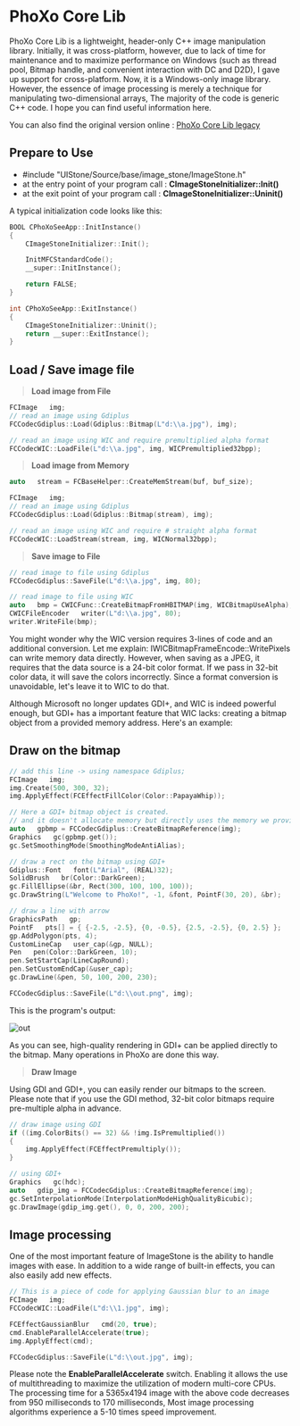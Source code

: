 
PhoXo Core Lib
===========
PhoXo Core Lib is a lightweight, header-only C++ image manipulation library. Initially, it was cross-platform, however, due to lack of time for maintenance and to maximize performance on Windows (such as thread pool, Bitmap handle, and convenient interaction with DC and D2D), I gave up support for cross-platform. Now, it is a Windows-only image library. However, the essence of image processing is merely a technique for manipulating two-dimensional arrays, The majority of the code is generic C++ code. I hope you can find useful information here.

You can also find the original version online : [PhoXo Core Lib legacy](https://www.codeproject.com/Articles/13559/ImageStone)

## Prepare to Use
- #include "UIStone/Source/base/image_stone/ImageStone.h"
- at the entry point of your program call : **CImageStoneInitializer::Init()**
- at the exit point of your program call : **CImageStoneInitializer::Uninit()**

A typical initialization code looks like this:
```c++
BOOL CPhoXoSeeApp::InitInstance()
{
    CImageStoneInitializer::Init();

    InitMFCStandardCode();
    __super::InitInstance();

    return FALSE;
}

int CPhoXoSeeApp::ExitInstance()
{
    CImageStoneInitializer::Uninit();
    return __super::ExitInstance();
}
```

## Load / Save image file 
> **Load image from File**
```c++
FCImage   img;
// read an image using Gdiplus
FCCodecGdiplus::Load(Gdiplus::Bitmap(L"d:\\a.jpg"), img);

// read an image using WIC and require premultiplied alpha format
FCCodecWIC::LoadFile(L"d:\\a.jpg", img, WICPremultiplied32bpp);
```

> **Load image from Memory**
```c++
auto   stream = FCBaseHelper::CreateMemStream(buf, buf_size);

FCImage   img;
// read an image using Gdiplus
FCCodecGdiplus::Load(Gdiplus::Bitmap(stream), img);

// read an image using WIC and require # straight alpha format
FCCodecWIC::LoadStream(stream, img, WICNormal32bpp);
```

> **Save image to File**
```c++
// read image to file using Gdiplus
FCCodecGdiplus::SaveFile(L"d:\\a.jpg", img, 80);

// read image to file using WIC
auto   bmp = CWICFunc::CreateBitmapFromHBITMAP(img, WICBitmapUseAlpha);
CWICFileEncoder   writer(L"d:\\a.jpg", 80);
writer.WriteFile(bmp);
```
You might wonder why the WIC version requires 3-lines of code and an additional conversion. Let me explain: IWICBitmapFrameEncode::WritePixels can write memory data directly. However, when saving as a JPEG, it requires that the data source is a 24-bit color format. If we pass in 32-bit color data, it will save the colors incorrectly. Since a format conversion is unavoidable, let's leave it to WIC to do that.

Although Microsoft no longer updates GDI+, and WIC is indeed powerful enough, but GDI+ has a important feature that WIC lacks: creating a bitmap object from a provided memory address. Here's an example:

## Draw on the bitmap
```c++
// add this line -> using namespace Gdiplus;
FCImage   img;
img.Create(500, 300, 32);
img.ApplyEffect(FCEffectFillColor(Color::PapayaWhip));

// Here a GDI+ bitmap object is created.
// and it doesn't allocate memory but directly uses the memory we provide
auto   gpbmp = FCCodecGdiplus::CreateBitmapReference(img);
Graphics   gc(gpbmp.get());
gc.SetSmoothingMode(SmoothingModeAntiAlias);

// draw a rect on the bitmap using GDI+
Gdiplus::Font   font(L"Arial", (REAL)32);
SolidBrush   br(Color::DarkGreen);
gc.FillEllipse(&br, Rect(300, 100, 100, 100));
gc.DrawString(L"Welcome to PhoXo!", -1, &font, PointF(30, 20), &br);

// draw a line with arrow
GraphicsPath   gp;
PointF   pts[] = { {-2.5, -2.5}, {0, -0.5}, {2.5, -2.5}, {0, 2.5} };
gp.AddPolygon(pts, 4);
CustomLineCap   user_cap(&gp, NULL);
Pen   pen(Color::DarkGreen, 10);
pen.SetStartCap(LineCapRound);
pen.SetCustomEndCap(&user_cap);
gc.DrawLine(&pen, 50, 100, 200, 230);

FCCodecGdiplus::SaveFile(L"d:\\out.png", img);
```
This is the program's output:

![out](https://github.com/phoxo/UIStone/assets/168192359/40b19e8f-08e9-4477-9823-b4b5512b2b10)

As you can see, high-quality rendering in GDI+ can be applied directly to the bitmap. Many operations in PhoXo are done this way.

> **Draw Image**

Using GDI and GDI+, you can easily render our bitmaps to the screen. Please note that if you use the GDI method, 32-bit color bitmaps require pre-multiple alpha in advance.
```c++
// draw image using GDI
if ((img.ColorBits() == 32) && !img.IsPremultiplied())
{
    img.ApplyEffect(FCEffectPremultiply());
}

// using GDI+
Graphics   gc(hdc);
auto   gdip_img = FCCodecGdiplus::CreateBitmapReference(img);
gc.SetInterpolationMode(InterpolationModeHighQualityBicubic);
gc.DrawImage(gdip_img.get(), 0, 0, 200, 200);
```

## Image processing

One of the most important feature of ImageStone is the ability to handle images with ease. In addition to a wide range of built-in effects, you can also easily add new effects.
```c++
// This is a piece of code for applying Gaussian blur to an image
FCImage   img;
FCCodecWIC::LoadFile(L"d:\\1.jpg", img);

FCEffectGaussianBlur   cmd(20, true);
cmd.EnableParallelAccelerate(true);
img.ApplyEffect(cmd);

FCCodecGdiplus::SaveFile(L"d:\\out.jpg", img);
```
Please note the **EnableParallelAccelerate** switch. Enabling it allows the use of multithreading to maximize the utilization of modern multi-core CPUs. The processing time for a 5365x4194 image with the above code decreases from 950 milliseconds to 170 milliseconds, Most image processing algorithms experience a 5-10 times speed improvement.


